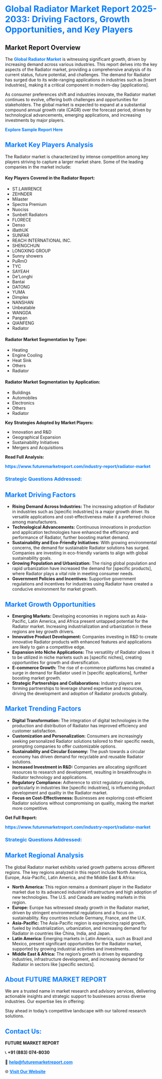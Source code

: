 <h1 style="color: #007BFF;">Global Radiator Market Report 2025-2033: Driving Factors, Growth Opportunities, and Key Players</h1>

<section id="overview">
<h2>Market Report Overview</h2>
<p>The <a href="https://www.futuremarketreport.com/industry-report/radiator-market" style="color: #007BFF; text-decoration: none;"><strong>Global Radiator Market</strong></a> is witnessing significant growth, driven by increasing demand across various industries. This report delves into the key aspects of the Radiator market, providing a comprehensive analysis of its current status, future potential, and challenges. The demand for Radiator has surged due to its wide-ranging applications in industries such as [insert industries], making it a critical component in modern-day [applications].</p>
<p>As consumer preferences shift and industries innovate, the Radiator market continues to evolve, offering both challenges and opportunities for stakeholders. The global market is expected to expand at a substantial compound annual growth rate (CAGR) over the forecast period, driven by technological advancements, emerging applications, and increasing investments by major players.</p>
</section>

<section id="overview">
<p><a href="https://www.futuremarketreport.com/request-sample/reportId=110470" style="color: #007BFF; text-decoration: none;"><strong>Explore Sample Report Here</strong></a></p>
</section>

<section id="key-players">
<h2 style="color: #007BFF;">Market Key Players Analysis</h2>
<p>The Radiator market is characterized by intense competition among key players striving to capture a larger market share. Some of the leading companies in the market include:</p>
<h4>Key Players Covered in the Radiator Report:</h4>
<ul><li>ST.LAWRENCE</li><li>ZEHNDER</li><li>Milaster</li><li>Spectra Premium</li><li>Nuociss</li><li>Sunbelt Radiators</li><li>FLORECE</li><li>Denso</li><li>iBathUK</li><li>SUNFAR</li><li>REACH INTERNATIONAL INC.</li><li>SHENGCHUN</li><li>LONGXING GROUP</li><li>Sunny showers</li><li>PuRmO</li><li>TYC</li><li>SAYEAH</li><li>De&#039;Longhi</li><li>Bantai</li><li>DATONG</li><li>YUMA</li><li>Dimplex</li><li>NANSHAN</li><li>Unbeatable</li><li>WANGDA</li><li>Panpan</li><li>QIANFENG</li><li>Radiator</li></ul>
<h4>Radiator Market Segmentation by Type:</h4>
<ul><li>Heating</li><li>Engine Cooling</li><li>Heat Sink</li><li>Others</li><li>Radiator</li></ul>

<h4>Radiator Market Segmentation by Application:</h4>
<ul><li>Buildings</li><li>Automobiles</li><li>Electronics</li><li>Others</li><li>Radiator</li></ul>
<p><strong>Key Strategies Adopted by Market Players:</strong></p>
<ul>
<li>Innovation and R&D</li>
<li>Geographical Expansion</li>
<li>Sustainability Initiatives</li>
<li>Mergers and Acquisitions</li>
</ul>
</section>

<section>
<p><strong>Read Full Analysis: </strong></p><a href="https://www.futuremarketreport.com/industry-report/radiator-market" style="color: #007BFF; text-decoration: none;"><strong>https://www.futuremarketreport.com/industry-report/radiator-market</strong></a>
<h3 style="color: #007BFF;">Strategic Questions Addressed:</h3>
</section>

<section id="driving-factors">
<h2 style="color: #007BFF;">Market Driving Factors</h2>
<ul>
<li><strong>Rising Demand Across Industries:</strong> The increasing adoption of Radiator in industries such as [specific industries] is a major growth driver. Its versatile applications and cost-effectiveness make it a preferred choice among manufacturers.</li>
<li><strong>Technological Advancements:</strong> Continuous innovations in production and application technologies have enhanced the efficiency and performance of Radiator, further boosting market demand.</li>
<li><strong>Sustainability and Eco-Friendly Initiatives:</strong> With growing environmental concerns, the demand for sustainable Radiator solutions has surged. Companies are investing in eco-friendly variants to align with global sustainability goals.</li>
<li><strong>Growing Population and Urbanization:</strong> The rising global population and rapid urbanization have increased the demand for [specific products], where Radiator plays a vital role in meeting consumer needs.</li>
<li><strong>Government Policies and Incentives:</strong> Supportive government regulations and incentives for industries using Radiator have created a conducive environment for market growth.</li>
</ul>
</section>

<section id="growth-opportunities">
<h2 style="color: #007BFF;">Market Growth Opportunities</h2>
<ul>
<li><strong>Emerging Markets:</strong> Developing economies in regions such as Asia-Pacific, Latin America, and Africa present untapped potential for the Radiator market. Increasing industrialization and urbanization in these regions are key growth drivers.</li>
<li><strong>Innovative Product Development:</strong> Companies investing in R&D to create innovative Radiator products with enhanced features and applications are likely to gain a competitive edge.</li>
<li><strong>Expansion into Niche Applications:</strong> The versatility of Radiator allows it to be utilized in niche markets such as [specific niches], creating opportunities for growth and diversification.</li>
<li><strong>E-commerce Growth:</strong> The rise of e-commerce platforms has created a surge in demand for Radiator used in [specific applications], further boosting market growth.</li>
<li><strong>Strategic Partnerships and Collaborations:</strong> Industry players are forming partnerships to leverage shared expertise and resources, driving the development and adoption of Radiator products globally.</li>
</ul>
</section>

<section id="trending-factors">
<h2 style="color: #007BFF;">Market Trending Factors</h2>
<ul>
<li><strong>Digital Transformation:</strong> The integration of digital technologies in the production and distribution of Radiator has improved efficiency and customer satisfaction.</li>
<li><strong>Customization and Personalization:</strong> Consumers are increasingly seeking personalized Radiator solutions tailored to their specific needs, prompting companies to offer customizable options.</li>
<li><strong>Sustainability and Circular Economy:</strong> The push towards a circular economy has driven demand for recyclable and reusable Radiator solutions.</li>
<li><strong>Increased Investment in R&D:</strong> Companies are allocating significant resources to research and development, resulting in breakthroughs in Radiator technology and applications.</li>
<li><strong>Regulatory Compliance:</strong> Adherence to strict regulatory standards, particularly in industries like [specific industries], is influencing product development and quality in the Radiator market.</li>
<li><strong>Focus on Cost-Effectiveness:</strong> Businesses are exploring cost-efficient Radiator solutions without compromising on quality, making the market more competitive.</li>
</ul>
</section>

<section>
<p><strong>Get Full Report: </strong></p><a href="https://www.futuremarketreport.com/industry-report/radiator-market" style="color: #007BFF; text-decoration: none;"><strong>https://www.futuremarketreport.com/industry-report/radiator-market</strong></a>
<h3 style="color: #007BFF;">Strategic Questions Addressed:</h3>
</section>


<section id="regional-analysis">
<h2 style="color: #007BFF;">Market Regional Analysis</h2>
<p>The global Radiator market exhibits varied growth patterns across different regions. The key regions analyzed in this report include North America, Europe, Asia-Pacific, Latin America, and the Middle East & Africa:</p>
<ul>
<li><strong>North America:</strong> This region remains a dominant player in the Radiator market due to its advanced industrial infrastructure and high adoption of new technologies. The U.S. and Canada are leading markets in this region.</li>
<li><strong>Europe:</strong> Europe has witnessed steady growth in the Radiator market, driven by stringent environmental regulations and a focus on sustainability. Key countries include Germany, France, and the U.K.</li>
<li><strong>Asia-Pacific:</strong> The Asia-Pacific region is experiencing rapid growth, fueled by industrialization, urbanization, and increasing demand for Radiator in countries like China, India, and Japan.</li>
<li><strong>Latin America:</strong> Emerging markets in Latin America, such as Brazil and Mexico, present significant opportunities for the Radiator market, supported by growing industrial activities and investments.</li>
<li><strong>Middle East & Africa:</strong> The region’s growth is driven by expanding industries, infrastructure development, and increasing demand for Radiator in sectors like [specific sectors].</li>
</ul>
</section>

<footer>
<h2 style="color: #007BFF;">About FUTURE MARKET REPORT</h2>
<p>We are a trusted name in market research and advisory services, delivering actionable insights and strategic support to businesses across diverse industries. Our expertise lies in offering:</p>

<p>Stay ahead in today’s competitive landscape with our tailored research solutions.</p>

<h2 style="color: #007BFF;">Contact Us:</h2>
<p><strong>FUTURE MARKET REPORT</strong></p>
<p>📞 <strong>+91 (883) 074-8030</strong></p>
<p>📧 <strong><a href="mailto:help@futuremarketreport.com" style="color: #007BFF;">help@futuremarketreport.com</a></strong></p>
<p>🌐 <strong><a href="https://www.futuremarketreport.com/" style="color: #007BFF;">Visit Our Website</a></strong></p>
</footer>